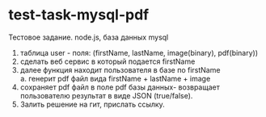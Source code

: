 # test-task-mysql-pdf

Тестовое задание.
node.js, база данных mysql
1. таблица user - поля: (firstName, lastName, image(binary), pdf(binary))
2. сделать веб сервис в который подается firstName
3. далее функция находит пользователя в базе по firstName</br>
a. генерит pdf файл вида firstName + lastName + image
4. сохраняет pdf файл в поле pdf базы данных- возвращает пользователю результат   в виде JSON (true/false).
5. Залить решение на гит, прислать ссылку.
